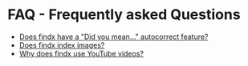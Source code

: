 # FAQ - Frequently asked Questions  

- [Does findx have a "Did you mean..." autocorrect feature?](/faq/did-you-mean)
- [Does findx index images?](/faq/image-index)
- [Why does findx use YouTube videos?](/faq/why-youtube)


